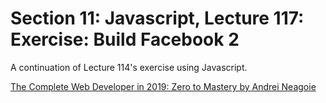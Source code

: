 # Section 11: Javascript, Lecture 117: Exercise: Build Facebook 2
A continuation of Lecture 114's exercise using Javascript.

[The Complete Web Developer in 2019: Zero to Mastery by Andrei Neagoie](https://www.udemy.com/the-complete-web-developer-in-2018/)
